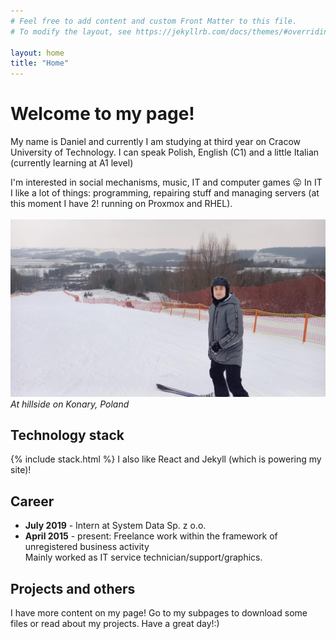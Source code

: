```yaml
---
# Feel free to add content and custom Front Matter to this file.
# To modify the layout, see https://jekyllrb.com/docs/themes/#overriding-theme-defaults

layout: home
title: "Home"
---
```

# Welcome to my page!
My name is Daniel and currently I am studying at third year on Cracow University of Technology. I can speak Polish, English (C1) and a little Italian (currently learning at A1 level)

I'm interested in social mechanisms, music, IT and computer games 😛
In IT I like a lot of things: programming, repairing stuff and managing servers (at this moment I have 2! running on Proxmox and RHEL).
<br><br>
![daniel](daniel.jpg)
*At hillside on Konary, Poland*
## Technology stack

{% include stack.html %}
I also like React and Jekyll (which is powering my site)!
## Career
- **July 2019** - Intern at System Data Sp. z o.o.
- **April 2015** - present: Freelance work within the framework of unregistered business activity<br>Mainly worked as IT service technician/support/graphics.

## Projects and others
I have more content on my page! Go to my subpages to download some files or read about my projects.
Have a great day!:)
